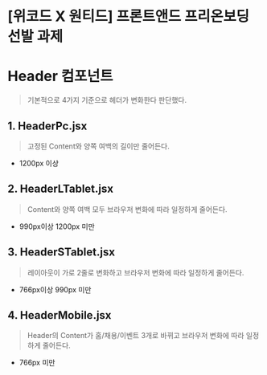 # [위코드 X 원티드] 프론트앤드 프리온보딩 선발 과제

# Header 컴포넌트 
>기본적으로 4가지 기준으로 헤더가 변화한다 판단했다. 

## 1. HeaderPc.jsx
> 고정된 Content와 양쪽 여백의 길이만 줄어든다. 

* 1200px 이상

## 2. HeaderLTablet.jsx
> Content와 양쪽 여백 모두 브라우저 변화에 따라 일정하게 줄어든다. 

* 990px이상 1200px 미만

## 3. HeaderSTablet.jsx
> 레이아웃이 가로 2줄로 변화하고 브라우저 변화에 따라 일정하게 줄어든다. 

* 766px이상 990px 미만

## 4. HeaderMobile.jsx

> Header의 Content가 홈/채용/이벤트 3개로 바뀌고 브라우저 변화에 따라 일정하게 줄어든다. 

* 766px 미만
